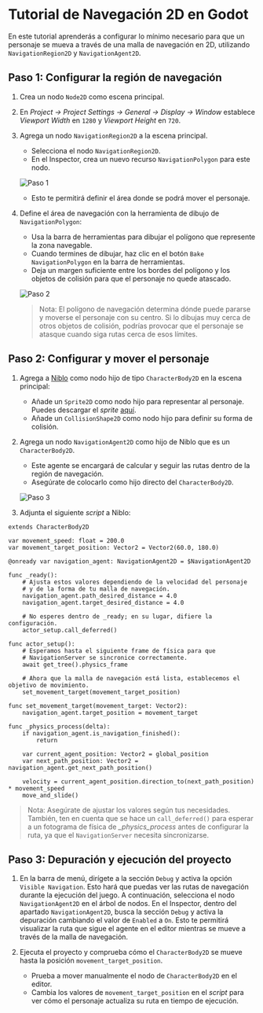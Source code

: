 # Tutorial de Navegación 2D en Godot

En este tutorial aprenderás a configurar lo mínimo necesario para que un personaje se mueva a través de una malla de navegación en 2D, utilizando `NavigationRegion2D` y `NavigationAgent2D`.

## Paso 1: Configurar la región de navegación

1. Crea un nodo `Node2D` como escena principal.
2. En _Project → Project Settings → General → Display → Window_ establece _Viewport Width_ en `1280` y _Viewport Height_ en `720`.
3. Agrega un nodo `NavigationRegion2D` a la escena principal.
   - Selecciona el nodo `NavigationRegion2D`.
   - En el Inspector, crea un nuevo recurso `NavigationPolygon` para este nodo.

   ![Paso 1](https://docs.godotengine.org/en/stable/_images/nav_2d_min_setup_step1.png)

   - Esto te permitirá definir el área donde se podrá mover el personaje.

4. Define el área de navegación con la herramienta de dibujo de `NavigationPolygon`:
   - Usa la barra de herramientas para dibujar el polígono que represente la zona navegable.
   - Cuando termines de dibujar, haz clic en el botón `Bake NavigationPolygon` en la barra de herramientas.
   - Deja un margen suficiente entre los bordes del polígono y los objetos de colisión para que el personaje no quede atascado.

   ![Paso 2](https://docs.godotengine.org/en/stable/_images/nav_2d_min_setup_step2.png)

   > Nota:
   > El polígono de navegación determina dónde puede pararse y moverse el personaje con su centro. Si lo dibujas muy cerca de otros objetos de colisión, podrías provocar que el personaje se atasque cuando siga rutas cerca de esos límites.

## Paso 2: Configurar y mover el personaje

1. Agrega a [Niblo](https://raw.githubusercontent.com/milq/milq.github.io/master/cursos/pria/src/godot/sprites/niblo.png) como nodo hijo de tipo `CharacterBody2D` en la escena principal:
   - Añade un `Sprite2D` como nodo hijo para representar al personaje. Puedes descargar el _sprite_ [aquí](https://raw.githubusercontent.com/milq/milq.github.io/master/cursos/pria/src/godot/sprites/niblo.png).
   - Añade un `CollisionShape2D` como nodo hijo para definir su forma de colisión.

2. Agrega un nodo `NavigationAgent2D` como hijo de Niblo que es un `CharacterBody2D`.
   - Este agente se encargará de calcular y seguir las rutas dentro de la región de navegación.
   - Asegúrate de colocarlo como hijo directo del `CharacterBody2D`.

   ![Paso 3](https://docs.godotengine.org/en/stable/_images/nav_2d_min_setup_step3.webp)

3. Adjunta el siguiente _script_ a Niblo:

```gdscript
extends CharacterBody2D

var movement_speed: float = 200.0
var movement_target_position: Vector2 = Vector2(60.0, 180.0)

@onready var navigation_agent: NavigationAgent2D = $NavigationAgent2D

func _ready():
    # Ajusta estos valores dependiendo de la velocidad del personaje
    # y de la forma de tu malla de navegación.
    navigation_agent.path_desired_distance = 4.0
    navigation_agent.target_desired_distance = 4.0

    # No esperes dentro de _ready; en su lugar, difiere la configuración.
    actor_setup.call_deferred()

func actor_setup():
    # Esperamos hasta el siguiente frame de física para que
    # NavigationServer se sincronice correctamente.
    await get_tree().physics_frame

    # Ahora que la malla de navegación está lista, establecemos el objetivo de movimiento.
    set_movement_target(movement_target_position)

func set_movement_target(movement_target: Vector2):
    navigation_agent.target_position = movement_target

func _physics_process(delta):
    if navigation_agent.is_navigation_finished():
        return

    var current_agent_position: Vector2 = global_position
    var next_path_position: Vector2 = navigation_agent.get_next_path_position()

    velocity = current_agent_position.direction_to(next_path_position) * movement_speed
    move_and_slide()
```
   > Nota:
   > Asegúrate de ajustar los valores según tus necesidades. También, ten en cuenta que se hace un `call_deferred()` para esperar a un fotograma de física de *_physics_process* antes de configurar la ruta, ya que el `NavigationServer` necesita sincronizarse.

## Paso 3: Depuración y ejecución del proyecto

1. En la barra de menú, dirígete a la sección `Debug` y activa la opción `Visible Navigation`. Esto hará que puedas ver las rutas de navegación durante la ejecución del juego. A continuación, selecciona el nodo `NavigationAgent2D` en el árbol de nodos. En el Inspector, dentro del apartado `NavigationAgent2D`, busca la sección `Debug` y activa la depuración cambiando el valor de `Enabled` a `On`. Esto te permitirá visualizar la ruta que sigue el agente en el editor mientras se mueve a través de la malla de navegación.

2. Ejecuta el proyecto y comprueba cómo el `CharacterBody2D` se mueve hasta la posición `movement_target_position`.
   - Prueba a mover manualmente el nodo de `CharacterBody2D` en el editor.
   - Cambia los valores de `movement_target_position` en el _script_ para ver cómo el personaje actualiza su ruta en tiempo de ejecución.
